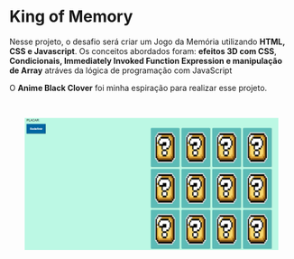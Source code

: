 <h1 >King of Memory</h1>
<p>Nesse projeto, o desafio será criar um Jogo da Memória  utilizando <strong>HTML, CSS e Javascript</strong>. Os conceitos abordados foram: <strong>efeitos 3D com CSS</strong>, <strong>Condicionais, Immediately Invoked Function Expression e manipulação de Array</strong> atráves da lógica de programação com JavaScript</p> 
<p> O <strong>Anime Black Clover</strong> foi minha espiração para realizar esse projeto.<p/>

<br><p align="center">
  <img src="/assets/img/print_projeto.png" width="450" title="Imagem do Projeto">
</p></br>

